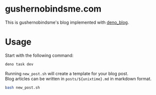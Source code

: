 # gushernobindsme.com

This is gushernobindsme's blog implemented with [deno_blog](https://github.com/denoland/deno_blog).

# Usage

Start with the following command:

```bash
deno task dev
```

Running `new_post.sh` will create a template for your blog post.\
Blog articles can be written in `posts/${unixtime}.md` in markdown format.

```bash
bash new_post.sh
```
